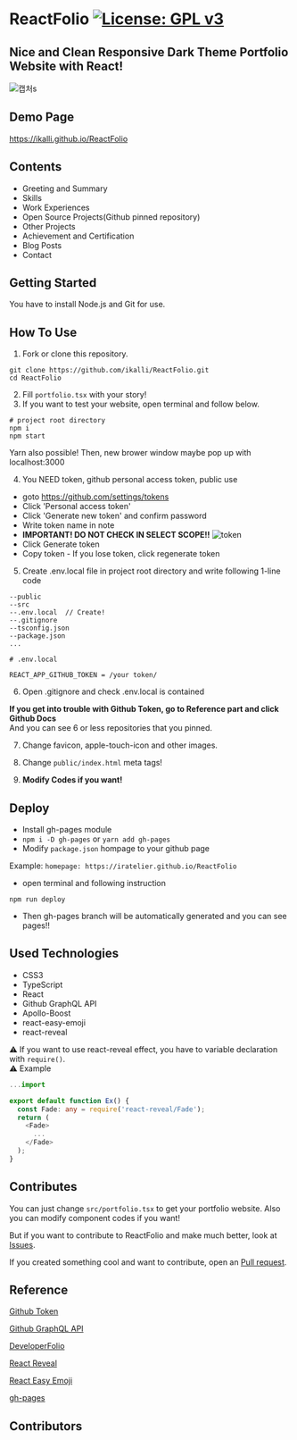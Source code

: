 # ReactFolio [![License: GPL v3](https://img.shields.io/badge/License-GPLv3-blue.svg)](https://github.com/Ikalli/ReactFolio/blob/master/LICENSE)

## Nice and Clean Responsive Dark Theme Portfolio Website with React!

![캡처s](https://user-images.githubusercontent.com/16658067/94679897-d2e40c00-035b-11eb-8c90-c4fb4f79157d.PNG)

## Demo Page

https://ikalli.github.io/ReactFolio

## Contents

- Greeting and Summary
- Skills
- Work Experiences
- Open Source Projects(Github pinned repository)
- Other Projects
- Achievement and Certification
- Blog Posts
- Contact

## Getting Started

You have to install Node.js and Git for use.

## How To Use

1. Fork or clone this repository.

```
git clone https://github.com/ikalli/ReactFolio.git
cd ReactFolio
```

2. Fill `portfolio.tsx` with your story!
3. If you want to test your website, open terminal and follow below.

```
# project root directory
npm i
npm start
```

Yarn also possible!
Then, new brower window maybe pop up with localhost:3000

4. You NEED token, github personal access token, public use

- goto https://github.com/settings/tokens
- Click 'Personal access token'
- Click 'Generate new token' and confirm password
- Write token name in note
- **IMPORTANT! DO NOT CHECK IN SELECT SCOPE!!**
  ![token](https://user-images.githubusercontent.com/16658067/94020991-79755d80-fdee-11ea-9ba0-80fb76652d94.PNG)
- Click Generate token
- Copy token - If you lose token, click regenerate token

5. Create .env.local file in project root directory and write following 1-line code

```
--public
--src
--.env.local  // Create!
--.gitignore
--tsconfig.json
--package.json
...

# .env.local

REACT_APP_GITHUB_TOKEN = /your token/
```

6. Open .gitignore and check .env.local is contained

**If you get into trouble with Github Token, go to Reference part and click Github Docs**  
And you can see 6 or less repositories that you pinned.

7. Change favicon, apple-touch-icon and other images.

8. Change `public/index.html` meta tags!

9. **Modify Codes if you want!**

## Deploy

- Install gh-pages module
- `npm i -D gh-pages` or `yarn add gh-pages`
- Modify `package.json` hompage to your github page

Example: `homepage: https://iratelier.github.io/ReactFolio`

- open terminal and following instruction

`npm run deploy`

- Then gh-pages branch will be automatically generated and you can see pages!!

## Used Technologies

- CSS3
- TypeScript
- React
- Github GraphQL API
- Apollo-Boost
- react-easy-emoji
- react-reveal

⚠ If you want to use react-reveal effect, you have to variable declaration with `require()`.  
⚠ Example

```typescript
...import

export default function Ex() {
  const Fade: any = require('react-reveal/Fade');
  return (
    <Fade>
      ...
    </Fade>
  );
}
```

## Contributes

You can just change `src/portfolio.tsx` to get your portfolio website. Also you can modify component codes if you want!

But if you want to contribute to ReactFolio and make much better, look at [Issues](https://github.com/Ikalli/ReactFolio/issues).

If you created something cool and want to contribute, open an [Pull request](https://github.com/Ikalli/ReactFolio/pulls).

## Reference

[Github Token](https://docs.github.com/en/github/authenticating-to-github/creating-a-personal-access-token)

[Github GraphQL API](https://docs.github.com/en/graphql)

[DeveloperFolio](https://github.com/saadpasta/developerFolio)

[React Reveal](https://www.react-reveal.com/)

[React Easy Emoji](https://www.npmjs.com/package/react-easy-emoji)

[gh-pages](https://www.npmjs.com/package/gh-pages)

## Contributors

